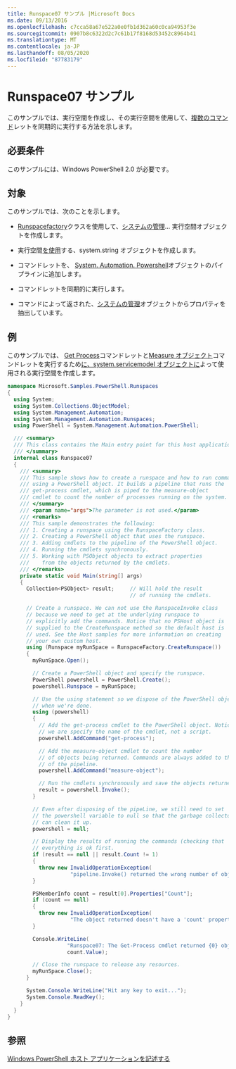 ```yaml
---
title: Runspace07 サンプル |Microsoft Docs
ms.date: 09/13/2016
ms.openlocfilehash: c7cca58a67e522a0e0fb1d362a60c0ca94953f3e
ms.sourcegitcommit: 0907b8c6322d2c7c61b17f8168d53452c8964b41
ms.translationtype: MT
ms.contentlocale: ja-JP
ms.lasthandoff: 08/05/2020
ms.locfileid: "87783179"
---
```

# <a name="runspace07-sample"></a>Runspace07 サンプル

このサンプルでは、実行空間を作成し、その実行空間を使用して、[複数のコマンド](/dotnet/api/system.management.automation.powershell)レットを同期的に実行する方法を示します。

## <a name="requirements"></a>必要条件

このサンプルには、Windows PowerShell 2.0 が必要です。

## <a name="demonstrates"></a>対象

このサンプルでは、次のことを示します。

- [Runspacefactory](/dotnet/api/System.Management.Automation.Runspaces.RunspaceFactory)クラスを使用して、[システムの管理](/dotnet/api/System.Management.Automation.Runspaces.Runspace)... 実行空間オブジェクトを作成します。

- 実行空間[を使用](/dotnet/api/system.management.automation.powershell)する、system.string オブジェクトを作成します。

- コマンドレットを、 [System. Automation. Powershell](/dotnet/api/system.management.automation.powershell)オブジェクトのパイプラインに追加します。

- コマンドレットを同期的に実行します。

- コマンドによって返された、[システムの管理](/dotnet/api/System.Management.Automation.PSObject)オブジェクトからプロパティを抽出しています。

## <a name="example"></a>例

このサンプルでは、 [Get Process](/powershell/module/Microsoft.PowerShell.Management/Get-Process)コマンドレットと[Measure オブジェクト](/powershell/module/microsoft.powershell.utility/measure-object)コマンドレットを実行するため[に、system.servicemodel オブジェクトに](/dotnet/api/System.Management.Automation.PSObject)よって使用される実行空間を作成します。

```csharp
namespace Microsoft.Samples.PowerShell.Runspaces
{
  using System;
  using System.Collections.ObjectModel;
  using System.Management.Automation;
  using System.Management.Automation.Runspaces;
  using PowerShell = System.Management.Automation.PowerShell;

  /// <summary>
  /// This class contains the Main entry point for this host application.
  /// </summary>
  internal class Runspace07
  {
    /// <summary>
    /// This sample shows how to create a runspace and how to run commands
    /// using a PowerShell object. It builds a pipeline that runs the
    /// get-process cmdlet, which is piped to the measure-object
    /// cmdlet to count the number of processes running on the system.
    /// </summary>
    /// <param name="args">The parameter is not used.</param>
    /// <remarks>
    /// This sample demonstrates the following:
    /// 1. Creating a runspace using the RunspaceFactory class.
    /// 2. Creating a PowerShell object that uses the runspace.
    /// 3. Adding cmdlets to the pipeline of the PowerShell object.
    /// 4. Running the cmdlets synchronously.
    /// 5. Working with PSObject objects to extract properties
    ///    from the objects returned by the cmdlets.
    /// </remarks>
    private static void Main(string[] args)
    {
      Collection<PSObject> result;     // Will hold the result
                                       // of running the cmdlets.

      // Create a runspace. We can not use the RunspaceInvoke class
      // because we need to get at the underlying runspace to
      // explicitly add the commands. Notice that no PSHost object is
      // supplied to the CreateRunspace method so the default host is
      // used. See the Host samples for more information on creating
      // your own custom host.
      using (Runspace myRunSpace = RunspaceFactory.CreateRunspace())
      {
        myRunSpace.Open();

        // Create a PowerShell object and specify the runspace.
        PowerShell powershell = PowerShell.Create();
        powershell.Runspace = myRunSpace;

        // Use the using statement so we dispose of the PowerShell object
        // when we're done.
        using (powershell)
        {
          // Add the get-process cmdlet to the PowerShell object. Notice
          // we are specify the name of the cmdlet, not a script.
          powershell.AddCommand("get-process");

          // Add the measure-object cmdlet to count the number
          // of objects being returned. Commands are always added to the end
          // of the pipeline.
          powershell.AddCommand("measure-object");

          // Run the cmdlets synchronously and save the objects returned.
          result = powershell.Invoke();
        }

        // Even after disposing of the pipeLine, we still need to set
        // the powershell variable to null so that the garbage collector
        // can clean it up.
        powershell = null;

        // Display the results of running the commands (checking that
        // everything is ok first.
        if (result == null || result.Count != 1)
        {
          throw new InvalidOperationException(
                    "pipeline.Invoke() returned the wrong number of objects");
        }

        PSMemberInfo count = result[0].Properties["Count"];
        if (count == null)
        {
          throw new InvalidOperationException(
                    "The object returned doesn't have a 'count' property");
        }

        Console.WriteLine(
                   "Runspace07: The Get-Process cmdlet returned {0} objects",
                   count.Value);

        // Close the runspace to release any resources.
        myRunSpace.Close();
      }

      System.Console.WriteLine("Hit any key to exit...");
      System.Console.ReadKey();
    }
  }
}
```

## <a name="see-also"></a>参照

[Windows PowerShell ホスト アプリケーションを記述する](./writing-a-windows-powershell-host-application.md)
